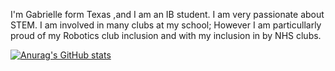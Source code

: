 I'm Gabrielle form Texas ,and I am an IB student. I am very passionate about STEM. I am involved in many clubs at my school; However I am particullarly proud of my Robotics club inclusion and with my inclusion in by NHS clubs.

[![Anurag's GitHub stats](https://github-readme-stats.vercel.app/api?username=barnegab002)](https://github.com/anuraghazra/github-readme-stats)
